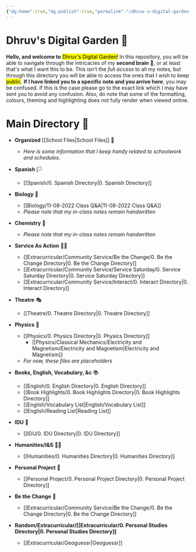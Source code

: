 ```yaml
---
{"dg-home":true,"dg-publish":true,"permalink":"/dhruv-s-digital-garden-index/","tags":"gardenEntry","dgHomeLink":true,"dgPassFrontmatter":true}
---
```


# Dhruv's Digital Garden 🌱

**Hello, and welcome to** <mark class="Green">Dhruv's Digital Garden!</mark> 
In this repository, you will be able to navigate through the intricacies of my **second brain** 🧠, or at least that's what I want this to be. 
This isn't the *full access* to all my notes, but through this directory you will be able to access the ones that I wish to keep <mark class="Red">public</mark>. 
**If I have linked you to a specific note and you arrive here**, you may be confused. If this is the case please go to the exact link which I may have sent you to avoid any confusion.
Also, do note that some of the formatting, colours, theming and highlighting does not fully render when viewed online.

# Main Directory 🧭
- **Organized** [[School Files|School Files]] 🏫
	- *Here is some information that I keep handy related to schoolwork and schedules.* 
- **Spanish** 🏳
	- [[Spanish/0. Spanish Directory|0. Spanish Directory]]
- **Biology** 🧬
	- [[Biology/11-08-2022 Class Q&A|11-08-2022 Class Q&A]]
	-  *Please note that my in-class notes remain handwritten*
- **Chemistry** 🧪
	- *Please note that my in-class notes remain handwritten*
-  **Service As Action** 👷‍♂️
	- [[Extracurricular/Community Service/Be the Change/0. Be the Change Directory|0. Be the Change Directory]]
	- [[Extracurricular/Community Service/Service Saturday/0. Service Saturday Directory|0. Service Saturday Directory]]
	- [[Extracurricular/Community Service/Interact/0. Interact Directory|0. Interact Directory]]
- **Theatre** 🎭
	- [[Theatre/0. Theatre Directory|0. Theatre Directory]]
- **Physics** 🔬
	- [[Physics/0. Physics Directory|0. Physics Directory]]
		- [[Physics/Classical Mechanics/Electricity and Magnetism/Electricity and Magnetism|Electricity and Magnetism]]
	- *For now, these files are placeholders*
- **Books, English, Vocabulary, &c** 📚
	- [[English/0. English Directory|0. English Directory]]
	- [[Book Highlights/0. Book Highlights Directory|0. Book Highlights Directory]]
	- [[English/Vocabulary List|English/Vocabulary List]]
	- [[English/Reading List|Reading List]]
- **IDU** 💭
	- [[IDU/0. IDU Directory|0. IDU Directory]]
- **Humanities/I&S** 🙋‍♂️
	-  [[Humanities/0. Humanities Directory|0. Humanities Directory]]
- **Personal Project** 📝
	- [[Personal Project/0. Personal Project Directory|0. Personal Project Directory]]
- **Be the Change** 🤔
	- [[Extracurricular/Community Service/Be the Change/0. Be the Change Directory|0. Be the Change Directory]]

- **Random/Extracurricular/[[Extracurricular/0. Personal Studies Directory|0. Personal Studies Directory]]**
	- [[Extracurricular/Geoguessr|Geoguessr]]

